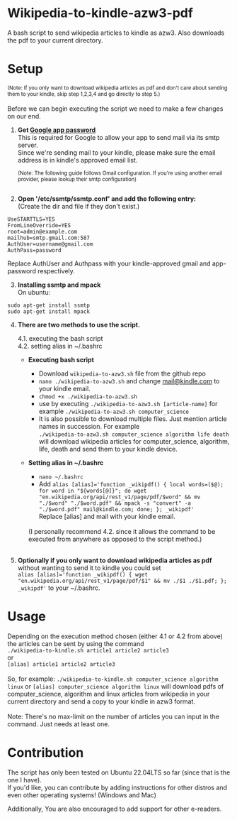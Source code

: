 # Wikipedia-to-kindle-azw3-pdf

A bash script to send wikipedia articles to kindle as azw3. Also downloads the pdf to your current directory.

# Setup

<sup>(Note: If you only want to download wikipedia articles as pdf and don't care about sending them to your kindle, skip step 1,2,3,4 and go directly to step 5.)</sup><br><br>
Before we can begin executing the script we need to make a few changes on our end.<br>

1. <b>Get [Google app password](https://support.google.com/accounts/answer/185833?hl=en)</b><br>
   This is required for Google to allow your app to send mail via its smtp server.<br>
   Since we're sending mail to your kindle, please make sure the email address is in kindle's approved email list.

   <sup>(Note: The following guide follows Gmail configuration. If you're using another email provider, please lookup their smtp configuration)<br><br></sup>

2. <b>Open '/etc/ssmtp/ssmtp.conf' and add the following entry:</b>
   <br>
   (Create the dir and file if they don't exist.)

```
UseSTARTTLS=YES
FromLineOverride=YES
root=admin@example.com
mailhub=smtp.gmail.com:587
AuthUser=username@gmail.com
AuthPass=password
```

Replace AuthUser and Authpass with your kindle-approved gmail and app-password respectively.

3. <b>Installing ssmtp and mpack</b>
   <br>On ubuntu:

```
sudo apt-get install ssmtp
sudo apt-get install mpack
```

4.  <b>There are two methods to use the script.</b>
    <br>

    4.1. executing the bash script
    <br>
    4.2. setting alias in ~/.bashrc

    - <b>Executing bash script</b>
      <br>

      - Download `wikipedia-to-azw3.sh` file from the github repo
      - `nano ./wikipedia-to-azw3.sh` and change mail@kindle.com to your kindle email.
      - `chmod +x ./wikipedia-to-azw3.sh`
      - use by executing `./wikipedia-to-azw3.sh [article-name]` for example `./wikipedia-to-azw3.sh computer_science`
      - It is also possible to download multiple files. Just mention article names in succession. For example<br>
        `./wikipedia-to-azw3.sh computer_science algorithm life death` will download wikipedia articles for computer_science, algorithm, life, death and send them to your kindle device.

    - <b>Setting alias in ~/.bashrc</b>

      - `nano ~/.bashrc`
      - Add `alias [alias]='function _wikipdf() { local words=($@); for word in "${words[@]}"; do wget "en.wikipedia.org/api/rest_v1/page/pdf/$word" && mv "./$word" "./$word.pdf" && mpack -s "convert" -a "./$word.pdf" mail@kindle.com; done; }; _wikipdf'` <br>Replace [alias] and mail with your kindle email.

      <br>
         (I personally recommend 4.2. since it allows the command to be executed from anywhere as opposed to the script method.)<br><br>

5.  <b>Optionally if you only want to download wikipedia articles as pdf</b> without wanting to send it to kindle you could set<br> `alias [alias]='function _wikipdf() { wget "en.wikipedia.org/api/rest_v1/page/pdf/$1" && mv ./$1 ./$1.pdf; }; _wikipdf'` to your ~/.bashrc.<br>

# Usage

Depending on the execution method chosen (either 4.1 or 4.2 from above) the articles can be sent by using the command<br>
`./wikipedia-to-kindle.sh article1 article2 article3` <br>
or<br>
`[alias] article1 article2 article3`<br><br>
So, for example: `./wikipedia-to-kindle.sh computer_science algorithm linux` or `[alias] computer_science algorithm linux` will download pdfs of computer_science, algorithm and linux articles from wikipedia in your current directory and send a copy to your kindle in azw3 format.
<br><br>
Note: There's no max-limit on the number of articles you can input in the command. Just needs at least one.

# Contribution

The script has only been tested on Ubuntu 22.04LTS so far (since that is the one I have). <br>
If you'd like, you can contribute by adding instructions for other distros and even other operating systems! (Windows and Mac)

Additionally, You are also encouraged to add support for other e-readers.

